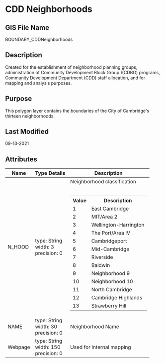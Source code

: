 # CDD Neighborhoods
## GIS File Name
BOUNDARY_CDDNeighborhoods
## Description
<DIV STYLE="text-align:Left;"><DIV><DIV><P><SPAN>Created for the establishment of neighborhood planning groups, administration of Community Development Block Group )(CDBG) programs, Community Development Department (CDD) staff allocation, and for mapping and analysis purposes.</SPAN></P></DIV></DIV></DIV>

## Purpose
This polygon layer contains the boundaries of the City of Cambridge's thirteen neighborhoods.
## Last Modified
09-13-2021
## Attributes
|Name|Type Details|Description|
|----|------------|-----------|
|N_HOOD|type: String<br/>width: 3<br/>precision: 0|Neighborhood classification<br/><br /><table><tr><th style="font-weight:bold;">Value</th><th style="font-weight:bold;">Description</th></tr><tr><td>1</td><td>East Cambridge</td></tr><tr><td>2</td><td>MIT/Area 2</td></tr><tr><td>3</td><td>Wellington-Harrington</td></tr><tr><td>4</td><td>The Port/Area IV</td></tr><tr><td>5</td><td>Cambridgeport</td></tr><tr><td>6</td><td>Mid-Cambridge</td></tr><tr><td>7</td><td>Riverside</td></tr><tr><td>8</td><td>Baldwin</td></tr><tr><td>9</td><td>Neighborhood 9</td></tr><tr><td>10</td><td>Neighborhood 10</td></tr><tr><td>11</td><td>North Cambridge</td></tr><tr><td>12</td><td>Cambridge Highlands</td></tr><tr><td>13</td><td>Strawberry Hill</td></tr></table>|
|NAME|type: String<br/>width: 30<br/>precision: 0|Neighborhood Name|
|Webpage|type: String<br/>width: 150<br/>precision: 0|Used for internal mapping|
